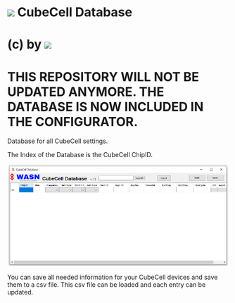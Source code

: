 # <img src="https://github.com/wasn-eu/CubeCell_Getting_Started/raw/master/images/wasn_logo.png" width=150> CubeCell Database
# (c) by <img src="https://github.com/wasn-eu/CubeCell_Getting_Started/raw/master/images/wasn_logo.png" width=70>


# THIS REPOSITORY WILL NOT BE UPDATED ANYMORE. THE DATABASE IS NOW INCLUDED IN THE CONFIGURATOR.

Database for all CubeCell settings.

The Index of the Database is the CubeCell ChipID.

<center>
<img src="https://github.com/wasn-eu/CubeCell_Database/raw/master/images/software.PNG" width=500>
</center>

You can save all needed information for your CubeCell devices and save them to a csv file.
This csv file can be loaded and each entry can be updated.
